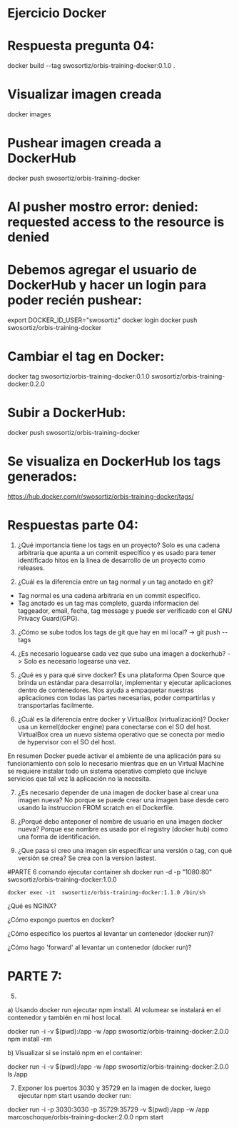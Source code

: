 # Ejercicio Docker
# Respuesta pregunta 04:
docker build --tag swosortiz/orbis-training-docker:0.1.0 .
# Visualizar imagen creada
docker images
# Pushear imagen creada a DockerHub
docker push swosortiz/orbis-training-docker 
# Al pusher mostro error:  denied: requested access to the resource is denied
# Debemos agregar el usuario de DockerHub y hacer un login para poder recién pushear:
export DOCKER_ID_USER="swosortiz"
docker login
docker push swosortiz/orbis-training-docker
# Cambiar el tag en Docker:
docker tag swosortiz/orbis-training-docker:0.1.0 swosortiz/orbis-training-docker:0.2.0
# Subir a DockerHub:
docker push swosortiz/orbis-training-docker 
# Se visualiza en DockerHub los tags generados:
https://hub.docker.com/r/swosortiz/orbis-training-docker/tags/


# Respuestas parte 04:
1. ¿Qué importancia tiene los tags en un proyecto?
Solo es una cadena arbitraria que apunta a un commit específico y es usado para tener identificado hitos en la linea de desarrollo de un proyecto como releases. 

2. ¿Cuál es la diferencia entre un tag normal y un tag anotado en git?
- Tag normal es una cadena arbitraria en un commit especifico.
- Tag anotado es un tag mas completo, guarda informacion del taggeador, email, fecha, tag message y puede ser verificado con el GNU Privacy Guard(GPG).

3. ¿Cómo se sube todos los tags de git que hay en mi local?
-> git push --tags

4. ¿Es necesario loguearse cada vez que subo una imagen a dockerhub?
-> Solo es necesario logearse una vez.

5. ¿Qué es y para qué sirve docker?
Es una plataforma Open Source que brinda un estándar para desarrollar, implementar y ejecutar aplicaciones dentro de contenedores. Nos ayuda a empaquetar nuestras aplicaciones con todas las partes necesarias, poder compartirlas y transportarlas facilmente.

6. ¿Cuál es la diferencia entre docker y VirtualBox (virtualización)?
Docker usa un kernel(docker engine) para conectarse con el SO del host. VirtualBox crea un nuevo sistema operativo que se conecta por medio de hypervisor con el SO del host. 

En resumen Docker puede activar el ambiente de una aplicación para su funcionamiento con solo lo necesario mientras que en un Virtual Machine se requiere instalar todo un sistema operativo completo que incluye servicios que tal vez la aplicación no la necesita.

7. ¿Es necesario depender de una imagen de docker base al crear una imagen nueva?
No porque se puede crear una imagen base desde cero usando la instruccion FROM scratch en el Dockerfile.

8. ¿Porqué debo anteponer el nombre de usuario en una imagen docker nueva?
Porque ese nombre es usado por el registry (docker hub) como una forma de identificación.

9. ¿Que pasa si creo una imagen sin especificar una versión o tag, con qué versión se crea?
Se crea con la version lastest.


#PARTE 6 comando ejecutar container sh docker run -d -p "1080:80" swosortiz/orbis-training-docker:1.0.0

```
docker exec -it  swosortiz/orbis-training-docker:1.1.0 /bin/sh
```
¿Qué es NGINX?

¿Cómo expongo puertos en docker?

¿Cómo especifico los puertos al levantar un contenedor (docker run)?

¿Cómo hago 'forward' al levantar un contenedor (docker run)?

# PARTE 7:
5. 
a) Usando docker run ejecutar npm install. 
Al volumear se instalará en el contenedor y también en mi host local.

docker run -i -v $(pwd):/app -w /app swosortiz/orbis-training-docker:2.0.0 npm install -rm

b) Visualizar si se instaló npm en el container:

docker run -i -v $(pwd):/app -w /app swosortiz/orbis-training-docker:2.0.0 ls /app

7. Exponer los puertos 3030 y 35729 en la imagen de docker, luego ejecutar npm start usando docker run:

docker run -i -p 3030:3030 -p 35729:35729 -v $(pwd):/app -w /app marcoschoque/orbis-training-docker:2.0.0 npm start




